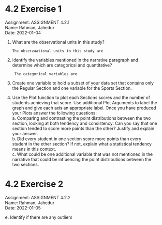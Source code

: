 # 4.2 Exercise 1

Assignment: ASSIGNMENT 4.2.1  
Name: Rahman, Jahedur  
Date: 2022-01-04  

1.  What are the observational units in this study?

        The observaational units in this study are

2. Identify the variables mentioned in the narrative paragraph and determine which are categorical and quantitative?  

        The categorical variables are 

3. Create one variable to hold a subset of your data set that contains only the Regular Section and one variable for the Sports Section.  

4. Use the Plot function to plot each Sections scores and the number of students achieving that score. Use additional Plot Arguments to label the graph and give each axis an appropriate label. Once you have produced your Plots answer the following questions:  
    a. Comparing and contrasting the point distributions between the two section, looking at both tendency and consistency: Can you say that one section tended to score more points than the other? Justify and explain your answer.  
    b. Did every student in one section score more points than every student in the other section? If not, explain what a statistical tendency means in this context.  
    c. What could be one additional variable that was not mentioned in the narrative that could be influencing the point distributions between the two sections.  


# 4.2 Exercise 2

Assignment: ASSIGNMENT 4.2.2  
Name: Rahman, Jahedur  
Date: 2022-01-05  

e. Identify if there are any outliers
